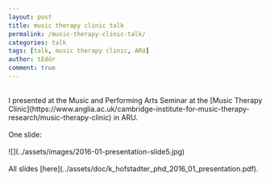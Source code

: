 ```yaml
---
layout: post
title: music therapy clinic talk
permalink: /music-therapy-clinic-talk/
categories: talk
tags: [talk, music therapy clinic, ARU]
author: tEdör
comment: true
---
```

<br>
I presented at the Music and Performing Arts Seminar at the [Music Therapy Clinic](https://www.anglia.ac.uk/cambridge-institute-for-music-therapy-research/music-therapy-clinic) in ARU.
<br>
<br>
One slide:
<br>
<br>
![](../assets/images/2016-01-presentation-slide5.jpg)
<br>
<br>
All slides [here](../assets/doc/k_hofstadter_phd_2016_01_presentation.pdf).
